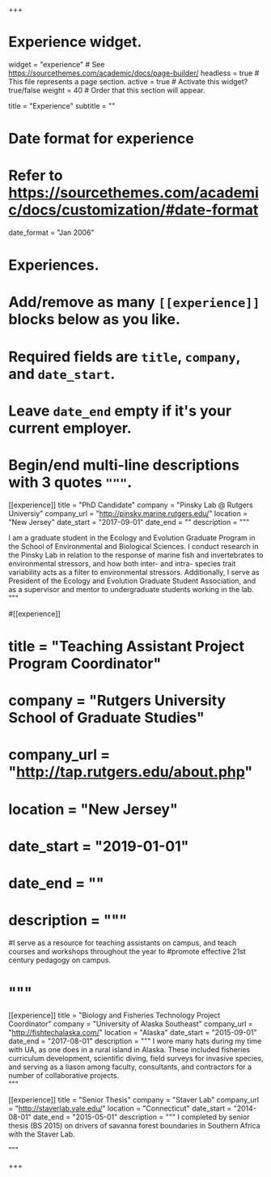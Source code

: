 +++
# Experience widget.
widget = "experience"  # See https://sourcethemes.com/academic/docs/page-builder/
headless = true  # This file represents a page section.
active = true  # Activate this widget? true/false
weight = 40  # Order that this section will appear.

title = "Experience"
subtitle = ""

# Date format for experience
#   Refer to https://sourcethemes.com/academic/docs/customization/#date-format
date_format = "Jan 2006"

# Experiences.
#   Add/remove as many `[[experience]]` blocks below as you like.
#   Required fields are `title`, `company`, and `date_start`.
#   Leave `date_end` empty if it's your current employer.
#   Begin/end multi-line descriptions with 3 quotes `"""`.
[[experience]]
  title = "PhD Candidate"
  company = "Pinsky Lab @ Rutgers Universiy"
  company_url = "http://pinsky.marine.rutgers.edu/"
  location = "New Jersey"
  date_start = "2017-09-01"
  date_end = ""
  description = """

I am a graduate student in the Ecology and Evolution Graduate Program in the School of Environmental and Biological Sciences. I conduct research in the Pinsky Lab in relation to the response of marine fish and invertebrates to environmental stressors, and how both inter- and intra- species trait variability acts as a filter to environmental stressors. Additionally, I serve as President of the Ecology and Evolution Graduate Student Association, and as a supervisor and mentor to undergraduate students working in the lab. 
  """
  
#[[experience]]
#  title = "Teaching Assistant Project Program Coordinator"
#  company = "Rutgers University School of Graduate Studies"
#  company_url = "http://tap.rutgers.edu/about.php"
#  location = "New Jersey"
#  date_start = "2019-01-01"
#  date_end = ""
#  description = """
#I serve as a resource for teaching assistants on campus, and teach courses and workshops throughout the year to #promote effective 21st century pedagogy on campus. 
#  """
  
  [[experience]]
  title = "Biology and Fisheries Technology Project Coordinator"
  company = "University of Alaska Southeast"
  company_url = "http://fishtechalaska.com/"
  location = "Alaska"
  date_start = "2015-09-01"
  date_end = "2017-08-01"
  description = """
  I wore many hats during my time with UA, as one does in a rural island in Alaska. These included fisheries curriculum development, scientific diving, field surveys for invasive species, and serving as a liason among faculty, consultants, and contractors for a number of collaborative projects.  
  """
  
   [[experience]]
  title = "Senior Thesis"
  company = "Staver Lab"
  company_url = "http://staverlab.yale.edu/"
  location = "Connecticut"
  date_start = "2014-08-01"
  date_end = "2015-05-01"
  description = """
  I completed by senior thesis (BS 2015) on drivers of savanna forest boundaries in Southern Africa with the Staver Lab.
 
  """

+++

